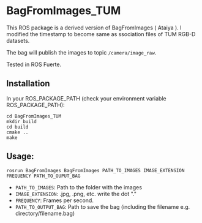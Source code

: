 # BagFromImages_TUM

This ROS package is a derived version of BagFromImages ( Ataiya ). 
I modified the timestamp to become same as ssociation files of TUM RGB-D datasets.


The bag will publish the images to topic `/camera/image_raw`.

Tested in ROS Fuerte.

## Installation

In your ROS_PACKAGE_PATH (check your environment variable ROS_PACKAGE_PATH):
    
    cd BagFromImages_TUM
    mkdir build
    cd build
    cmake ..
    make

## Usage:

    rosrun BagFromImages BagFromImages PATH_TO_IMAGES IMAGE_EXTENSION FREQUENCY PATH_TO_OUPUT_BAG
  
 - `PATH_TO_IMAGES`: Path to the folder with the images
 - `IMAGE_EXTENSION`: .jpg, .png, etc. write the dot "."
 - `FREQUENCY`: Frames per second.
 - `PATH_TO_OUTPUT_BAG`: Path to save the bag (including the filename e.g. directory/filename.bag)


